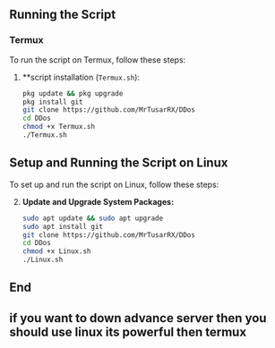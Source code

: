 ## Running the Script

### Termux

To run the script on Termux, follow these steps:

1. **script installation (`Termux.sh`):

   ```sh
   pkg update && pkg upgrade
   pkg install git
   git clone https://github.com/MrTusarRX/DDos
   cd DDos
   chmod +x Termux.sh
   ./Termux.sh

## Setup and Running the Script on Linux

To set up and run the script on Linux, follow these steps:

2. **Update and Upgrade System Packages:**

   ```sh
   sudo apt update && sudo apt upgrade
   sudo apt install git
   git clone https://github.com/MrTusarRX/DDos
   cd DDos
   chmod +x Linux.sh
   ./Linux.sh

## End
## if you want to down advance server then you should use linux its powerful then termux


